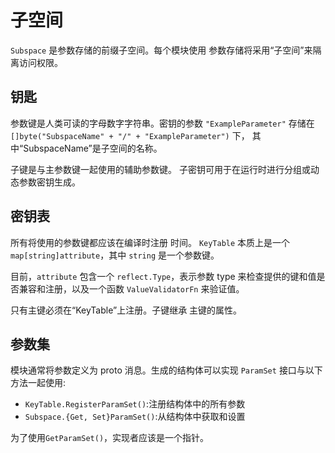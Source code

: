 # 子空间

`Subspace` 是参数存储的前缀子空间。每个模块使用
参数存储将采用“子空间”来隔离访问权限。

## 钥匙

参数键是人类可读的字母数字字符串。密钥的参数
`"ExampleParameter"` 存储在 `[]byte("SubspaceName" + "/" + "ExampleParameter")` 下，
其中“SubspaceName”是子空间的名称。

子键是与主参数键一起使用的辅助参数键。
子密钥可用于在运行时进行分组或动态参数密钥生成。

## 密钥表

所有将使用的参数键都应该在编译时注册
时间。 `KeyTable` 本质上是一个 `map[string]attribute`，其中 `string` 是一个参数键。

目前，`attribute` 包含一个 `reflect.Type`，表示参数
type 来检查提供的键和值是否兼容和注册，以及一个函数 `ValueValidatorFn` 来验证值。

只有主键必须在“KeyTable”上注册。子键继承
主键的属性。

## 参数集

模块通常将参数定义为 proto 消息。生成的结构体可以实现
`ParamSet` 接口与以下方法一起使用:

* `KeyTable.RegisterParamSet()`:注册结构体中的所有参数
* `Subspace.{Get, Set}ParamSet()`:从结构体中获取和设置

为了使用`GetParamSet()`，实现者应该是一个指针。 